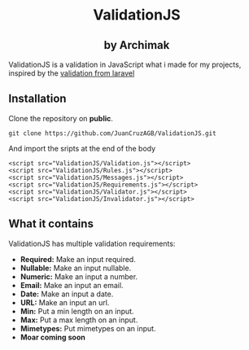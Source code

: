 <h1 style="border::none" align="center">ValidationJS</h1>
<h2 style="margin-top:none" align="center">by Archimak</h2>

ValidationJS is a validation in JavaScript what i made for my projects, inspired by the [validation from laravel](https://laravel.com/docs/6.x/validation)

## Installation

Clone the repository on __public__.
```
git clone https://github.com/JuanCruzAGB/ValidationJS.git
```

And import the sripts at the end of the body
```
<script src="ValidationJS/Validation.js"></script>
<script src="ValidationJS/Rules.js"></script>
<script src="ValidationJS/Messages.js"></script>
<script src="ValidationJS/Requirements.js"></script>
<script src="ValidationJS/Validator.js"></script>
<script src="ValidationJS/Invalidator.js"></script>
```

## What it contains

ValidationJS has multiple validation requirements:
- __Required:__ Make an input required.
- __Nullable:__ Make an input nullable.
- __Numeric:__ Make an input a number.
- __Email:__ Make an input an email.
- __Date:__ Make an input a date.
- __URL:__ Make an input an url.
- __Min:__ Put a min length on an input.
- __Max:__ Put a max length on an input.
- __Mimetypes:__ Put mimetypes on an input.
- __Moar coming soon__
